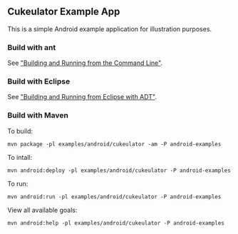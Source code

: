 ## Cukeulator Example App
This is a simple Android example application for illustration purposes.

### Build with ant
See ["Building and Running from the Command Line"](https://developer.android.com/tools/building/building-cmdline.html).

### Build with Eclipse
See ["Building and Running from Eclipse with ADT"](https://developer.android.com/tools/building/building-eclipse.html).

### Build with Maven
To build:

`mvn package -pl examples/android/cukeulator -am -P android-examples`

To intall:

`mvn android:deploy -pl examples/android/cukeulator -P android-examples`

To run:

`mvn android:run -pl examples/android/cukeulator -P android-examples`

View all available goals:

`mvn android:help -pl examples/android/cukeulator -P android-examples`
